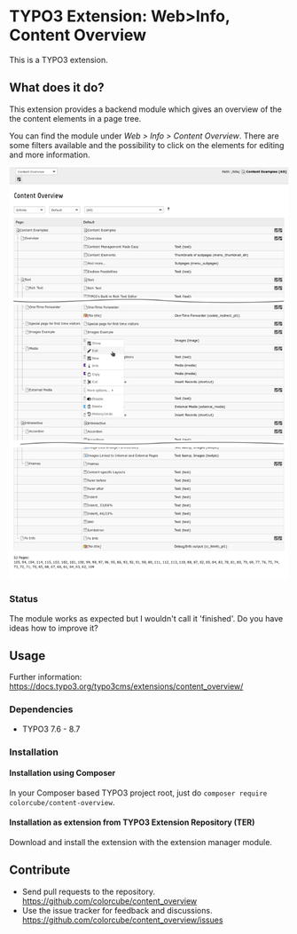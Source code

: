 # TYPO3 Extension: Web>Info, Content Overview

This is a TYPO3 extension.

## What does it do?

This extension provides a backend module which gives an overview of the the content elements in a page tree.

You can find the module under *Web > Info > Content Overview*. There are some filters available and the possibility to
click on the elements for editing and more information.

![Module Screenshot](Documentation/Images/screenshot.png?raw=true "Module: Web>Info, Content Overview")

### Status ###

The module works as expected but I wouldn't call it 'finished'. Do you have ideas how to improve it?

## Usage

Further information: https://docs.typo3.org/typo3cms/extensions/content_overview/

### Dependencies

* TYPO3 7.6 - 8.7

### Installation

#### Installation using Composer

In your Composer based TYPO3 project root, just do `composer require colorcube/content-overview`. 

#### Installation as extension from TYPO3 Extension Repository (TER)

Download and install the extension with the extension manager module.

## Contribute

- Send pull requests to the repository. <https://github.com/colorcube/content_overview>
- Use the issue tracker for feedback and discussions. <https://github.com/colorcube/content_overview/issues>


